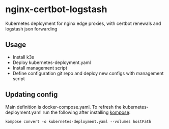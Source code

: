 # nginx-certbot-logstash
Kubernetes deployment for nginx edge proxies, with certbot renewals and logstash json forwarding

## Usage

 - Install k3s
 - Deploy kubernetes-deployment.yaml
 - Install management script
 - Define configuration git repo and deploy new configs with management script


## Updating config
Main definition is docker-compose.yaml. To refresh the kubernetes-deployment.yaml run the following after installing [kompose](https://kompose.io/):

```
kompose convert -o kubernetes-deployment.yaml --volumes hostPath
```
